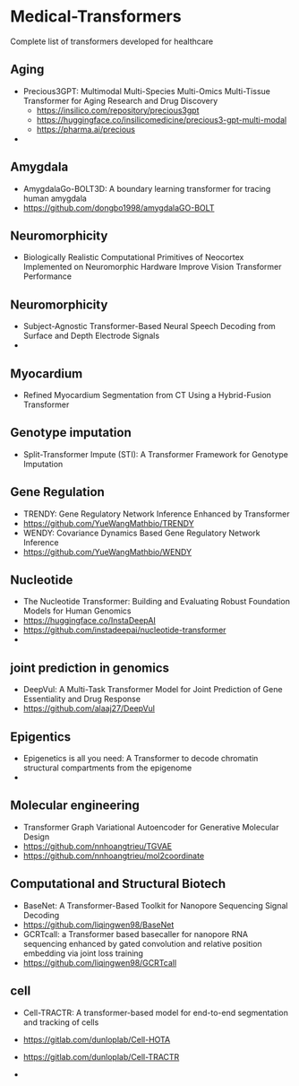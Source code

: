 # Medical-Transformers
Complete list of transformers developed for healthcare

## Aging
- Precious3GPT: Multimodal Multi-Species Multi-Omics Multi-Tissue Transformer for Aging Research and Drug Discovery
  - https://insilico.com/repository/precious3gpt
  - https://huggingface.co/insilicomedicine/precious3-gpt-multi-modal
  - https://pharma.ai/precious
- 

##  Amygdala
- AmygdalaGo-BOLT3D: A boundary learning transformer for tracing human amygdala
- https://github.com/dongbo1998/amygdalaGO-BOLT

## Neuromorphicity
- Biologically Realistic Computational Primitives of Neocortex Implemented on Neuromorphic Hardware Improve Vision Transformer Performance

## Neuromorphicity
- Subject-Agnostic Transformer-Based Neural Speech Decoding from Surface and Depth Electrode Signals
- 

## Myocardium
- Refined Myocardium Segmentation from CT Using a Hybrid-Fusion Transformer

## Genotype imputation
- Split-Transformer Impute (STI): A Transformer Framework for Genotype Imputation

## Gene Regulation
- TRENDY: Gene Regulatory Network Inference Enhanced by Transformer
- https://github.com/YueWangMathbio/TRENDY
- WENDY: Covariance Dynamics Based Gene Regulatory Network Inference
- https://github.com/YueWangMathbio/WENDY

## Nucleotide
- The Nucleotide Transformer: Building and Evaluating Robust Foundation Models for Human Genomics
- https://huggingface.co/InstaDeepAI
- https://github.com/instadeepai/nucleotide-transformer
- 

## joint prediction in genomics
- DeepVul: A Multi-Task Transformer Model for Joint Prediction of Gene Essentiality and Drug Response
- https://github.com/alaaj27/DeepVul

## Epigentics
- Epigenetics is all you need: A Transformer to decode chromatin structural compartments from the epigenome
- 

## Molecular engineering
- Transformer Graph Variational Autoencoder for Generative Molecular Design
- https://github.com/nnhoangtrieu/TGVAE
- https://github.com/nnhoangtrieu/mol2coordinate

## Computational and Structural Biotech
- BaseNet: A Transformer-Based Toolkit for Nanopore Sequencing Signal Decoding
- https://github.com/liqingwen98/BaseNet
- GCRTcall: a Transformer based basecaller for nanopore RNA sequencing enhanced by gated convolution and relative position embedding via joint loss training
- https://github.com/liqingwen98/GCRTcall

## cell
- Cell-TRACTR: A transformer-based model for end-to-end segmentation and tracking of cells
- https://gitlab.com/dunloplab/Cell-HOTA
- https://gitlab.com/dunloplab/Cell-TRACTR

- 
